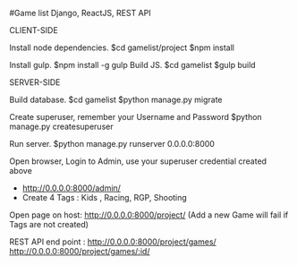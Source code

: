 #Game list
Django, ReactJS, REST API

CLIENT-SIDE

Install node dependencies.
    $cd gamelist/project
    $npm install

Install gulp.
    $npm install -g gulp
Build JS.
    $cd gamelist
    $gulp build


SERVER-SIDE

Build database.
    $cd gamelist
    $python manage.py migrate

Create superuser, remember your Username and Password
    $python manage.py createsuperuser

Run server.
    $python manage.py runserver 0.0.0.0:8000

Open browser, Login to Admin, use your superuser credential created above
- http://0.0.0.0:8000/admin/
- Create 4 Tags : Kids , Racing, RGP, Shooting


Open page on host:
http://0.0.0.0:8000/project/
(Add a new Game will fail if Tags are not created)

REST API end point :
http://0.0.0.0:8000/project/games/
http://0.0.0.0:8000/project/games/:id/
